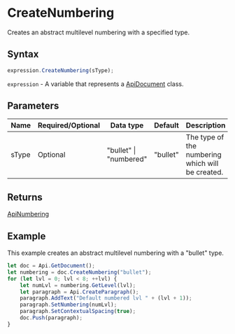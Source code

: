 # CreateNumbering

Creates an abstract multilevel numbering with a specified type.

## Syntax

```javascript
expression.CreateNumbering(sType);
```

`expression` - A variable that represents a [ApiDocument](../ApiDocument.md) class.

## Parameters

| **Name** | **Required/Optional** | **Data type** | **Default** | **Description** |
| ------------- | ------------- | ------------- | ------------- | ------------- |
| sType | Optional | "bullet" \| "numbered" | "bullet" | The type of the numbering which will be created. |

## Returns

[ApiNumbering](../../ApiNumbering/ApiNumbering.md)

## Example

This example creates an abstract multilevel numbering with a "bullet" type.

```javascript editor-
let doc = Api.GetDocument();
let numbering = doc.CreateNumbering("bullet");
for (let lvl = 0; lvl < 8; ++lvl) {
	let numLvl = numbering.GetLevel(lvl);
	let paragraph = Api.CreateParagraph();
	paragraph.AddText("Default numbered lvl " + (lvl + 1));
	paragraph.SetNumbering(numLvl);
	paragraph.SetContextualSpacing(true);
	doc.Push(paragraph);
}
```
